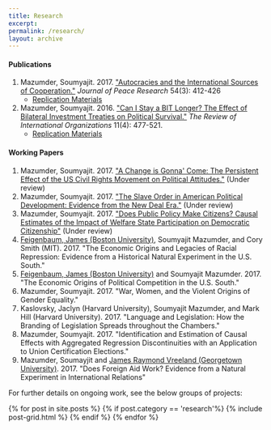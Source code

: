 ```yaml
---
title: Research
excerpt: 
permalink: /research/
layout: archive
---
```


#### Publications 

1. Mazumder, Soumyajit. 2017. ["Autocracies and the International Sources of Cooperation."](http://journals.sagepub.com/doi/abs/10.1177/0022343316687018) *Journal of Peace Research* 54\(3\): 412-426
	* [Replication Materials](https://static-content.springer.com/esm/art%3A10.1007%2Fs11558-015-9235-7/MediaObjects/11558_2015_9235_MOESM1_ESM.zip)
2. Mazumder, Soumyajit. 2016. ["Can I Stay a BIT Longer? The Effect of Bilateral Investment Treaties on Political Survival."](https://link.springer.com/article/10.1007/s11558-015-9235-7) *The Review of International Organizations* 11\(4\): 477-521.
	* [Replication Materials](https://dataverse.harvard.edu/dataset.xhtml?persistentId=doi:10.7910/DVN/JV2PQS)

#### Working Papers

1. Mazumder, Soumyajit. 2017. ["A Change is Gonna' Come: The Persistent Effect of the US Civil Rights Movement on Political Attitudes."]({{site.url}}/files/long-term-protests-v2.pdf) \(Under review\)
2. Mazumder, Soumyajit. 2017. ["The Slave Order in American Political Development: Evidence from the New Deal Era."]({{site.url}}/files/slave-order-v2.pdf) \(Under review\)
3. Mazumder, Soumyajit. 2017. ["Does Public Policy Make Citizens? Causal Estimates of the Impact of Welfare State Participation on Democratic Citizenship"]({{site.url}}files/mazumder_medicare_v2.pdf) \(Under review\)
4. [Feigenbaum, James \(Boston University\)](http://jamesfeigenbaum.github.io/), Soumyajit Mazumder, and Cory Smith \(MIT\). 2017. "The Economic Origins and Legacies of Racial Repression: Evidence from a Historical Natural Experiment in the U.S. South."
5. [Feigenbaum, James \(Boston University\)](http://jamesfeigenbaum.github.io/) and Soumyajit Mazumder. 2017. "The Economic Origins of Political Competition in the U.S. South."
6. Mazumder, Soumyajit. 2017. "War, Women, and the Violent Origins of Gender Equality."
7. Kaslovsky, Jaclyn \(Harvard University\), Soumyajit Mazumder, and Mark Hill \(Harvard University\). 2017. "Language and Legislation: How the Branding of Legislation Spreads throughout the Chambers."
8. Mazumder, Soumyajit. 2017. "Identification and Estimation of Causal Effects with Aggregated Regression Discontinuities with an Application to Union Certification Elections."
9. Mazumder, Soumayjit and [James Raymond Vreeland \(Georgetown University\)](http://www.profvreeland.com/). 2017. "Does Foreign Aid Work? Evidence from a Natural Experiment in International Relations"

For further details on ongoing work, see the below groups of projects:

<div class="tiles">
{% for post in site.posts %}
	{% if post.category == 'research'%}
	{% include post-grid.html %}
	{% endif %}
{% endfor %}
</div><!-- /.tiles -->